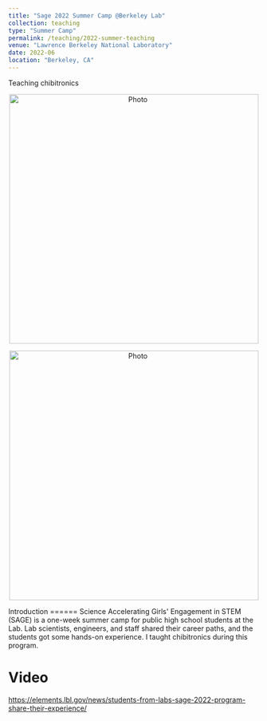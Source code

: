 ```yaml
---
title: "Sage 2022 Summer Camp @Berkeley Lab"
collection: teaching
type: "Summer Camp"
permalink: /teaching/2022-summer-teaching
venue: "Lawrence Berkeley National Laboratory"
date: 2022-06
location: "Berkeley, CA"
---
```

Teaching chibitronics
<p align="center">
  <img src="https://xiaojing-xia.github.io/academic/images/Teaching_2022_SAGE_1.png?raw=true" alt="Photo" style="width: 500px;"/> 
<p align="center">
  <img src="https://xiaojing-xia.github.io/academic/images/Teaching_2022_SAGE_2.png?raw=true" alt="Photo" style="width: 500px;"/> 
</p>
Introduction
======
Science Accelerating Girls' Engagement in STEM (SAGE) is a one-week summer camp for public high school students at the Lab. Lab scientists, engineers, and staff shared their career paths, and the students got some hands-on experience. I taught chibitronics during this program.

Video
======
https://elements.lbl.gov/news/students-from-labs-sage-2022-program-share-their-experience/
